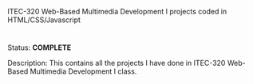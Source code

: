 ITEC-320 Web-Based Multimedia Development I projects coded in HTML/CSS/Javascript
#
Status: <b>COMPLETE</b>

Description: This contains all the projects I have done in ITEC-320 Web-Based Multimedia Development I class.
